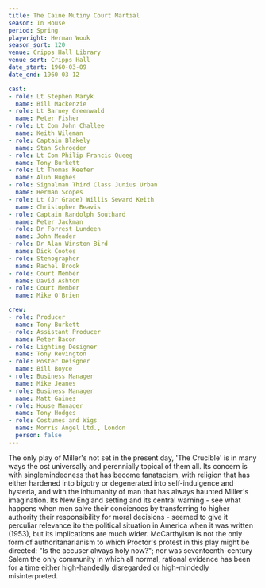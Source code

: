 ```yaml
---
title: The Caine Mutiny Court Martial
season: In House
period: Spring
playwright: Herman Wouk
season_sort: 120
venue: Cripps Hall Library
venue_sort: Cripps Hall
date_start: 1960-03-09
date_end: 1960-03-12

cast:
- role: Lt Stephen Maryk
  name: Bill Mackenzie
- role: Lt Barney Greenwald
  name: Peter Fisher
- role: Lt Com John Challee
  name: Keith Wileman
- role: Captain Blakely
  name: Stan Schroeder
- role: Lt Com Philip Francis Queeg
  name: Tony Burkett
- role: Lt Thomas Keefer
  name: Alun Hughes
- role: Signalman Third Class Junius Urban
  name: Herman Scopes
- role: Lt (Jr Grade) Willis Seward Keith
  name: Christopher Beavis
- role: Captain Randolph Southard
  name: Peter Jackman
- role: Dr Forrest Lundeen
  name: John Meader
- role: Dr Alan Winston Bird
  name: Dick Cootes
- role: Stenographer
  name: Rachel Brook
- role: Court Member
  name: David Ashton
- role: Court Member
  name: Mike O'Brien

crew:
- role: Producer
  name: Tony Burkett
- role: Assistant Producer
  name: Peter Bacon
- role: Lighting Designer
  name: Tony Revington
- role: Poster Deisgner
  name: Bill Boyce
- role: Business Manager
  name: Mike Jeanes
- role: Business Manager
  name: Matt Gaines
- role: House Manager
  name: Tony Hodges
- role: Costumes and Wigs
  name: Morris Angel Ltd., London
  person: false
---
```


The only play of Miller's not set in the present day, 'The Crucible' is in many ways the ost universally and perennially topical of them all. Its concern is with singlemindedness that has become fanatacism, with religion that has either hardened into bigotry or degenerated into self-indulgence and hysteria, and with the inhumanity of man that has always haunted Miller's imagination. Its New England setting and its central warning - see what happens when men salve their conciences by transferring to higher authority their responsibility for moral decisions - seemed to give it perculiar relevance ito the political situation in America when it was written (1953), but its implications are much wider. McCarthyism is not the only form of authoritanarianism to which Proctor's protest in this play might be directed: "Is the accuser always holy now?"; nor was seventeenth-century Salem the only community in which all normal, rational evidence has been for a time either high-handedly disregarded or high-mindedly misinterpreted.